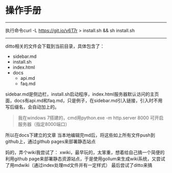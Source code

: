 # 操作手册

---

执行命令curl -L https://git.io/v6T7r > install.sh && sh install.sh

---

ditto相关的文件会下载到当前目录，具体包含了：
- sidebar.md
- install.sh
- index.html
- docs
    - api.md
    - faq.md

sidebar.md是侧边栏，install.sh启动程序，index.html服务器默认访问的主页面，docs有api.md和faq.md，只是例子，在sidebar.md引入链接，[]()引入时不用写后缀名，会自动加上的。


> 我在windows 7搭建的，cmd用python.exe -m  http.server 8000
可开启服务器（指定8000端口）

所以在docs下建立的文章
当本地编辑完md后，将这些如上所有文件push到github上，通过github pages来部署静态站点

妈的，弄个wiki我尝试了：
xwiki，最早玩的，太笨重，想着给自己搞一个简便的
利用github page来部署静态资源站点，于是使用gollum来生成wiki系统，又尝试了用mdwiki（通过index处理md文件并有一定样式）
最后尝试了ditto来搞
